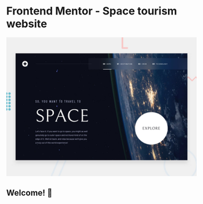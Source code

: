 # Frontend Mentor - Space tourism website

![Design preview for the Space tourism website coding challenge](preview.jpg)

## Welcome! 👋

